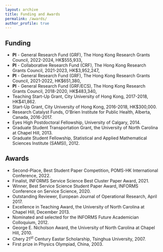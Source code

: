 ```yaml
---
layout: archive
title: Funding and Awards
permalink: /awards/
author_profile: true
---
```


## Funding

* **PI** - General Research Fund (GRF), The Hong Kong Research Grants Council, 2022-2024, HK$555,933[.](https://cerg1.ugc.edu.hk/cergprod/scrrm00542.jsp?proj_id=11508921&old_proj_id=null&proj_title=&isname=&ioname=&institution=CityU&subject=B&pages=3&year=2021&theSubmit=11508921)
* **PI** - Collaborative Research Fund (CRF), The Hong Kong Research Grants Council, 2021-2023, HK$3,952,247[.](https://www.ugc.edu.hk/eng/rgc/funding_opport/crf/funded%20research/20-21.html)
* **PI** - General Research Fund (GRF), The Hong Kong Research Grants Council, 2021-2022, HK$651,380[.](https://cerg1.ugc.edu.hk/cergprod/scrrm00542.jsp?proj_id=11504620&old_proj_id=null&proj_title=&isname=&ioname=&institution=&subject=&pages=1&year=&theSubmit=11504620)
* **PI** - General Research Fund (GRF/ECS), The Hong Kong Research Grants Council, 2018-2020, HK$483,340[.](https://cerg1.ugc.edu.hk/cergprod/scrrm00542.jsp?proj_id=21500517&old_proj_id=null&proj_title=&isname=&ioname=&institution=&subject=&pages=1&year=&theSubmit=21500517)
* Teaching Start-Up Grant, City University of Hong Kong, 2017-2018, HK$41,862.
* Start-Up Grant, City University of Hong Kong, 2016-2018, HK$300,000.
* Research Catalyst Funds, O'Brien Institute for Public Health, Alberta, Canada, 2016-2017.
* Eyes High Postdoctoral Fellowship, University of Calgary, 2014.
* Graduate Student Transportation Grant, the University of North Carolina at Chapel Hill, 2013.
* Graduate Student Fellowship, Statistical and Applied Mathematical Sciences Institute (SAMSI), 2012.

<!---
* **PI** - Strategic Research Grant, City University of Hong Kong, 2019-2021, HK$100,000.
--->

## Awards
* Second-Place, Best Student Paper Competition, POMS-HK International Conference, 2022.
* Finalist, INFORMS Service Science Best Cluster Paper Award, 2021.
* Winner, Best Service Science Student Paper Award[,](/files/ICSS2020BestServiceScienceStudentPaperAward.pdf) INFORMS Conference on Service Science, 2020.
* Outstanding Reviewer[,](/files/OutstandingAward-EJOR.pdf) European Journal of Operational Research, April 2017.
* Excellence in Teaching Award[,](/files/UNC-Teaching-Award.pdf) the University of North Carolina at Chapel Hill, December 2013.
* Nominated and selected for the INFORMS Future Academician Colloquium, 2012.
* George E. Nicholson Award[,](/files/UNC-Nicholson-Award.pdf) the University of North Carolina at Chapel Hill, 2010.
* Chery 21<sup>st</sup> Century Eastar Scholarship, Tsinghua University, 2007.
* First prize in Physics Olympiad, China, 2003.
